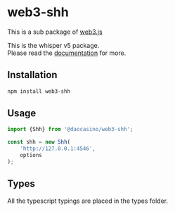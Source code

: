 # web3-shh

This is a sub package of [web3.js][repo]

This is the whisper v5 package.   
Please read the [documentation][docs] for more.

## Installation

```bash
npm install web3-shh
```

## Usage

```js
import {Shh} from '@daocasino/web3-shh';

const shh = new Shh(
    'http://127.0.0.1:4546',
    options
);
```

## Types 

All the typescript typings are placed in the types folder. 

[docs]: http://web3js.readthedocs.io/en/1.0/
[repo]: https://github.com/ethereum/web3.js
